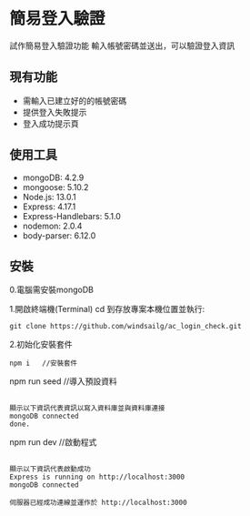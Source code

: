# 簡易登入驗證

試作簡易登入驗證功能
輸入帳號密碼並送出，可以驗證登入資訊


## 現有功能

- 需輸入已建立好的的帳號密碼
- 提供登入失敗提示
- 登入成功提示頁

## 使用工具

- mongoDB: 4.2.9
- mongoose: 5.10.2
- Node.js: 13.0.1
- Express: 4.17.1
- Express-Handlebars: 5.1.0
- nodemon: 2.0.4
- body-parser: 6.12.0


## 安裝

0.電腦需安裝mongoDB

1.開啟終端機(Terminal) cd 到存放專案本機位置並執行:

```
git clone https://github.com/windsailg/ac_login_check.git
```


2.初始化安裝套件

```
npm i   //安裝套件
```

npm run seed  //導入預設資料
```

顯示以下資訊代表資訊以寫入資料庫並與資料庫連接
mongoDB connected
done.

```
npm run dev  //啟動程式
```

顯示以下資訊代表啟動成功
Express is running on http://localhost:3000
mongoDB connected

伺服器已經成功連線並運作於 http://localhost:3000




